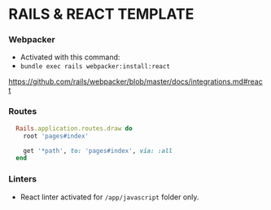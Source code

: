 # RAILS & REACT TEMPLATE

### Webpacker

- Activated with this command:
- `bundle exec rails webpacker:install:react`

https://github.com/rails/webpacker/blob/master/docs/integrations.md#react

### Routes

```ruby
  Rails.application.routes.draw do
    root 'pages#index'

    get '*path', to: 'pages#index', via: :all
  end
```

### Linters

- React linter activated for `/app/javascript` folder only.